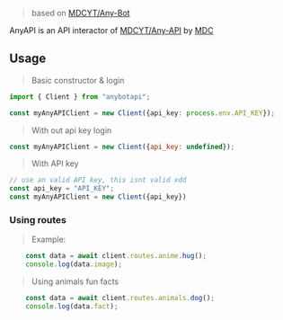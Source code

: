 > based on [MDCYT/Any-Bot](https://github.com/MDCYT/Any-Bot/)

AnyAPI is an API interactor of [MDCYT/Any-API](https://github.com/MDCYT/Any-API/) by [MDC](https://github.com/MDCYT)

## Usage

> Basic constructor & login
```typescript
import { Client } from "anybotapi";

const myAnyAPIClient = new Client({api_key: process.env.API_KEY});
```

> With out api key login 
```javascript
const myAnyAPIClient = new Client({api_key: undefined});
```

> With API key
```javascript
// use an valid API key, this isnt valid xdd
const api_key = "API_KEY";
const myAnyAPIClient = new Client({api_key})
```

### Using routes
> Example:
```typescript
    const data = await client.routes.anime.hug();
    console.log(data.image);
```
> Using animals fun facts
```typescript
    const data = await client.routes.animals.dog();
    console.log(data.fact);
```